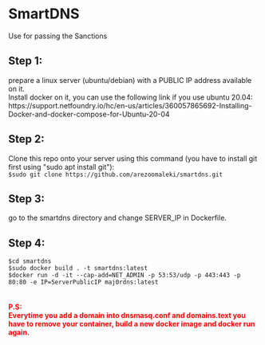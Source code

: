 # SmartDNS
Use for passing the Sanctions



<h2>Step 1:</h2>
prepare a linux server (ubuntu/debian) with a PUBLIC IP address available on it.<br/>
Install docker on it, you can use the following link if you use ubuntu 20.04:<br/>
https://support.netfoundry.io/hc/en-us/articles/360057865692-Installing-Docker-and-docker-compose-for-Ubuntu-20-04

<h2>Step 2:</h2>
Clone this repo onto your server using this command (you have to install git first using "sudo apt install git"):<br/>
<code>$sudo git clone https://github.com/arezoomaleki/smartdns.git</code>


<h2>Step 3:</h2>
go to the smartdns directory and change SERVER_IP in Dockerfile.



<h2>Step 4:</h2>
<code>$cd smartdns</code><br/>
<code>$sudo docker build . -t smartdns:latest</code><br/>
<code>$docker run -d -it --cap-add=NET_ADMIN -p 53:53/udp -p 443:443 -p 80:80 -e IP=ServerPublicIP maj0rdns:latest</code><br/>
<br/><br/>
<div style='color: red'>
  <b>P.S:</b><br/>
  <b>Everytime you add a domain into dnsmasq.conf and domains.text you have to remove your container, build a new docker image and docker run again.</b>
<div>
